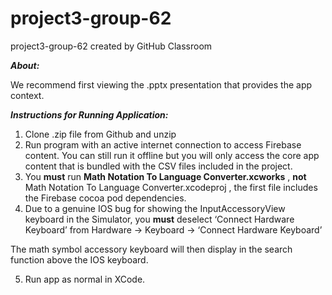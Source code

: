 # project3-group-62
project3-group-62 created by GitHub Classroom


_**About:**_

We recommend first viewing the .pptx presentation that provides the app context. 

_**Instructions for Running Application:**_

1. Clone  .zip file from Github and unzip
2. Run program with an active internet connection to access Firebase content. You can still run it offline but you will only access the core app content that is bundled with the CSV files included in the project.
3.  You **must** run **Math Notation To Language Converter.xcworks** , **not** Math Notation To Language Converter.xcodeproj , the first file includes the Firebase cocoa pod dependencies.
4. Due to a genuine IOS bug for showing the InputAccessoryView keyboard in the Simulator, you **must** deselect ‘Connect Hardware Keyboard’ from Hardware -> Keyboard -> ‘Connect Hardware Keyboard’

The math symbol accessory keyboard will then display in the search function above the IOS keyboard.

5. Run app as normal in XCode.